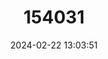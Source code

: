 ---
title: "154031"
category: "Procambarus advena"
draft: false
date: 2024-02-22 13:03:51
languages:
  English: ["Vidalia Crayfish"]
---